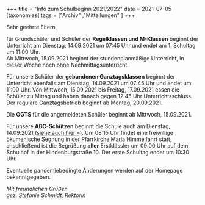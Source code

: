 +++
title = "Info zum Schulbeginn 2021/2022"
date = 2021-07-05
[taxonomies]
tags = ["Archiv" ,"Mitteilungen" ]
+++

Sehr geehrte Eltern,

für Grundschüler und Schüler der **Regelklassen und M-Klassen** beginnt der Unterricht am Dienstag, 14.09.2021 um 07:45 Uhr und endet am 1. Schultag um 11:00 Uhr.  
Ab Mittwoch, 15.09.2021 beginnt der stundenplanmäßige Unterricht, in dieser Woche noch ohne Nachmittagsunterricht.

Für unsere Schüler der **gebundenen Ganztagsklassen** beginnt der Unterricht ebenfalls am Dienstag, 14.09.2021 um 07:45 Uhr und endet um 11:00 Uhr. Von Mittwoch, 15.09.2021 bis Freitag, 17.09.2021 essen die Schüler zu Mittag und haben danach gegen 12:45 Uhr Unterrichtsschluss. Der reguläre Ganztagsbetrieb beginnt ab Montag, 20.09.2021.

Die **OGTS** für die angemeldeten Schüler beginnt ab Mittwoch, 15.09.2021.

Für unsere **ABC-Schützen** beginnt die Schule auch am Dienstag, 14.09.2021 [(siehe auch hier »)](https://volksschule-partenkirchen.de/2021/07/05/regelungen-der-ersten-schultage/). Um 08:15 Uhr findet eine freiwillige ökumenische Segnung in der Pfarrkirche Maria Himmelfahrt statt, anschließend ist die Begrüßung **aller** Erstklässler um 09:00 Uhr auf dem Schulhof in der Hindenburgstraße 10. Der erste Schultag endet um 10:30 Uhr.

Eventuelle pandemiebedingte Änderungen werden auf der Homepage bekanntgegeben.

_Mit freundlichen Grüßen  
gez. Stefanie Schmidt, Rektorin_
